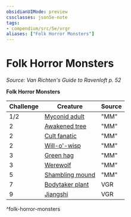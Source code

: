 ```yaml
---
obsidianUIMode: preview
cssclasses: json5e-note
tags:
- compendium/src/5e/vrgr
aliases: ["Folk Horror Monsters"]
---
```

# Folk Horror Monsters
*Source: Van Richten's Guide to Ravenloft p. 52* 

**Folk Horror Monsters**

| Challenge | Creature | Source |
|-----------|----------|--------|
| 1/2 | [Myconid adult](/Systems/5e/bestiary/plant/myconid-adult.md) | "MM" |
| 2 | [Awakened tree](/Systems/5e/bestiary/plant/awakened-tree.md) | "MM" |
| 2 | [Cult fanatic](/Systems/5e/bestiary/humanoid/cult-fanatic.md) | "MM" |
| 2 | [Will-o'-wisp](/Systems/5e/bestiary/undead/will-o-wisp.md) | "MM" |
| 3 | [Green hag](/Systems/5e/bestiary/fey/green-hag.md) | "MM" |
| 3 | [Werewolf](/Systems/5e/bestiary/humanoid/werewolf.md) | "MM" |
| 5 | [Shambling mound](/Systems/5e/bestiary/plant/shambling-mound.md) | "MM" |
| 7 | [Bodytaker plant](/Systems/5e/bestiary/plant/bodytaker-plant-vrgr.md) | VGR |
| 9 | [Jiangshi](/Systems/5e/bestiary/undead/jiangshi-vrgr.md) | VGR |
^folk-horror-monsters